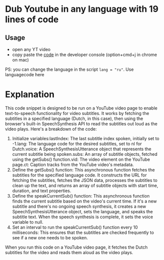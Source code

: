 # Dub Youtube in any language with 19 lines of code
## Usage

- open any YT video
- copy paste the [code](dubbify.js) in the developer console (option+cmd+j in chrome on mac) 

PS: you can change the language in the script `lang = "ru"`. Use languagecode here

# Explanation

  This code snippet is designed to be run on a YouTube video page to enable text-to-speech functionality for video subtitles. It works by fetching the subtitles in a specified language (Dutch, in this case), then using the browser's built-in SpeechSynthesis API to read the subtitles out loud as the video plays. Here's a breakdown of the code:

  1. Initialize variables:lastIndex: The last subtitle index spoken, initially set to -1.lang: The language code for the desired subtitles, set to nl for Dutch.voice: A SpeechSynthesisUtterance object that represents the current subtitle being spoken.subs: An array of subtitle objects, fetched using the getSubs() function.vid: The video element on the YouTube page.ct: Caption tracks from the YouTube video's metadata.
  2. Define the getSubs() function:
  This asynchronous function fetches the subtitles for the specified language code. It constructs the URL for fetching the subtitles, fetches the JSON data, processes the subtitles to clean up the text, and returns an array of subtitle objects with start time, duration, and text properties.
  3. Define the speakCurrentSub() function:
  This asynchronous function finds the current subtitle based on the video's current time. If it's a new subtitle and there's no ongoing speech synthesis, it creates a new SpeechSynthesisUtterance object, sets the language, and speaks the subtitle text. When the speech synthesis is complete, it sets the voice variable to null.
  4. Set an interval to run the speakCurrentSub() function every 10 milliseconds:
  This ensures that the subtitles are checked frequently to see if a new one needs to be spoken.

  When you run this code on a YouTube video page, it fetches the Dutch subtitles for the video and reads them aloud as the video plays.

